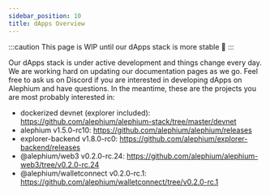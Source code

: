 ```yaml
---
sidebar_position: 10
title: dApps Overview
---
```


:::caution
This page is WIP until our dApps stack is more stable 🚧
:::

Our dApps stack is under active development and things change every day. We are working hard on updating our documentation pages as we go. Feel free to ask us on Discord if you are interested in developing dApps on Alephium and have questions. In the meantime, these are the projects you are most probably interested in:

- dockerized devnet (explorer included): https://github.com/alephium/alephium-stack/tree/master/devnet
- alephium v1.5.0-rc10: https://github.com/alephium/alephium/releases
- explorer-backend v1.8.0-rc0: https://github.com/alephium/explorer-backend/releases
- @alephium/web3 v0.2.0-rc.24: https://github.com/alephium/alephium-web3/tree/v0.2.0-rc.24
- @alephium/walletconnect v0.2.0-rc.1: https://github.com/alephium/walletconnect/tree/v0.2.0-rc.1
